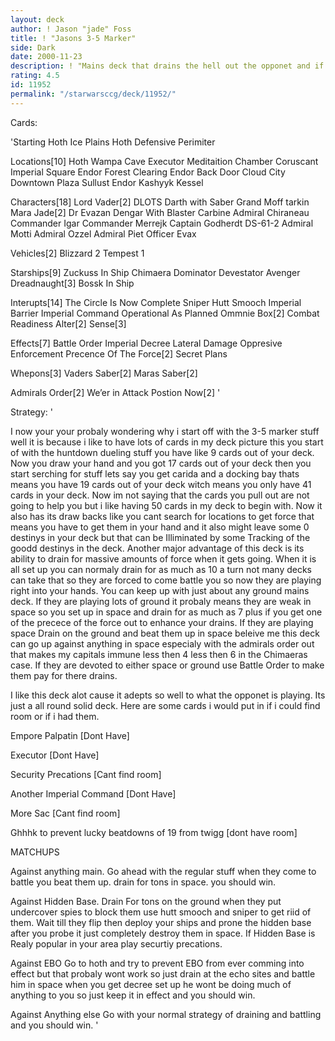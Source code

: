 ```yaml
---
layout: deck
author: ! Jason "jade" Foss
title: ! "Jasons 3-5 Marker"
side: Dark
date: 2000-11-23
description: ! "Mains deck that drains the hell out the opponet and if he comes to battle you then beat him up."
rating: 4.5
id: 11952
permalink: "/starwarsccg/deck/11952/"
---
```

Cards: 

'Starting
Hoth Ice Plains
Hoth Defensive Perimiter

Locations[10]
Hoth Wampa Cave
Executor Meditaition Chamber
Coruscant Imperial Square
Endor Forest Clearing
Endor Back Door
Cloud City Downtown Plaza
Sullust
Endor
Kashyyk
Kessel

Characters[18]
Lord Vader[2]
DLOTS
Darth with Saber
Grand Moff tarkin
Mara Jade[2]
Dr Evazan
Dengar With Blaster Carbine
Admiral Chiraneau
Commander Igar
Commander Merrejk
Captain Godherdt
DS-61-2
Admiral Motti
Admiral Ozzel
Admiral Piet
Officer Evax

Vehicles[2]
Blizzard 2
Tempest 1

Starships[9]
Zuckuss In Ship
Chimaera
Dominator
Devestator
Avenger
Dreadnaught[3]
Bossk In Ship

Interupts[14]
The Circle Is Now Complete
Sniper
Hutt Smooch
Imperial Barrier
Imperial Command
Operational As Planned
Ommnie Box[2]
Combat Readiness
Alter[2]
Sense[3]

Effects[7]
Battle Order
Imperial Decree
Lateral Damage
Oppresive Enforcement
Precence Of The Force[2]
Secret Plans

Whepons[3]
Vaders Saber[2]
Maras Saber[2]

Admirals Order[2]
We’er in Attack Postion Now[2] '

Strategy: '

  I now your your probaly wondering why i start off with the 3-5 marker stuff well it is because i like to have lots of cards in my deck picture this you start of with the huntdown dueling stuff you have like 9 cards out of your deck. Now you draw your hand and you got 17 cards out of your deck then you start serching for stuff lets say you get carida and a docking bay thats means you have 19 cards out of your deck witch means you only have 41 cards in your deck. Now im not saying that the cards you pull out are not going to help you but i like having 50 cards in my deck to begin with. Now it also has its draw backs like you cant search for locations to get force that means you have to get them in your hand and it also might leave some 0 destinys in your deck but that can be Illiminated by some Tracking of the goodd destinys in the deck. Another major advantage of this deck is its ability to drain for massive amounts of force when it gets going. When it is all set up you can normaly drain for as much as 10 a turn not many decks can take that so they are forced to come battle you so now they are playing right into your hands. You can keep up with just about any ground mains deck. If they are playing lots of ground it probaly means they are weak in space so you set up in space and drain for as much as 7 plus if you get one of the precece of the force out to enhance your drains.	If they are playing space Drain on the ground and beat them up in space beleive me this deck can go up against anything in space especialy with the admirals order out that makes my capitals immune less then 4 less then 6 in the Chimaeras case.
If they are devoted to either space or ground use Battle Order to make them pay for there drains.

I like this deck alot cause it adepts so well to what the opponet is playing. Its just a all round solid deck. Here are some cards i would put in if i could find room or if i had them.

Empore Palpatin [Dont Have]

Executor [Dont Have]

Security Precations [Cant find room]

Another Imperial Command [Dont Have]

More Sac [Cant find room]

Ghhhk to prevent lucky beatdowns of 19 from twigg [dont have room]

MATCHUPS

Against anything main.
Go ahead with the regular stuff when they come to battle you beat them up. drain for tons in space. you should win.

Against Hidden Base. Drain For tons on the ground when they put undercover spies to block them use hutt smooch and sniper to get riid of them. Wait till they flip then deploy your ships and prone the hidden base after you probe it just completely destroy them in space. If Hidden Base is Realy popular in your area play securtiy precations.

Against EBO
Go to hoth and try to prevent EBO from ever comming into effect but that probaly wont work so just drain at the echo sites and battle him in space when you get decree set up he wont be doing much of anything to you so just keep it in effect and you should win.

Against Anything else
Go with your normal strategy of draining and battling and you should win.    '
